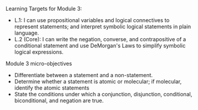 Learning Targets for Module 3: 

  + L.1: I can use propositional variables and logical connectives to represent statements; and interpret symbolic logical statements in plain language. 
  + L.2 (Core): I can write the negation, converse, and contrapositive of a conditional statement and use DeMorgan's Laws to simplify symbolic logical expressions. 


Module 3 micro-objectives 

- Differentiate between a statement and a non-statement. 
- Determine whether a statement is atomic or molecular; if molecular, identify the atomic statements 
- State the conditions under which a conjunction, disjunction, conditional, biconditional, and negation are true. 
<!--stackedit_data:
eyJoaXN0b3J5IjpbMjQ3ODc3MjQyXX0=
-->